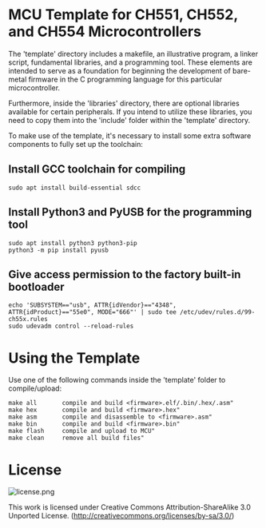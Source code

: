 # MCU Template for CH551, CH552, and CH554 Microcontrollers
The 'template' directory includes a makefile, an illustrative program, a linker script, fundamental libraries, and a programming tool. These elements are intended to serve as a foundation for beginning the development of bare-metal firmware in the C programming language for this particular microcontroller.

Furthermore, inside the 'libraries' directory, there are optional libraries available for certain peripherals. If you intend to utilize these libraries, you need to copy them into the 'include' folder within the 'template' directory.

To make use of the template, it's necessary to install some extra software components to fully set up the toolchain:

## Install GCC toolchain for compiling
```
sudo apt install build-essential sdcc
```

## Install Python3 and PyUSB for the programming tool
```
sudo apt install python3 python3-pip
python3 -m pip install pyusb
```

## Give access permission to the factory built-in bootloader
```
echo 'SUBSYSTEM=="usb", ATTR{idVendor}=="4348", ATTR{idProduct}=="55e0", MODE="666"' | sudo tee /etc/udev/rules.d/99-ch55x.rules
sudo udevadm control --reload-rules
```

# Using the Template
Use one of the following commands inside the 'template' folder to compile/upload:

```
make all       compile and build <firmware>.elf/.bin/.hex/.asm"
make hex       compile and build <firmware>.hex"
make asm       compile and disassemble to <firmware>.asm"
make bin       compile and build <firmware>.bin"
make flash     compile and upload to MCU"
make clean     remove all build files"
```

# License

![license.png](https://i.creativecommons.org/l/by-sa/3.0/88x31.png)

This work is licensed under Creative Commons Attribution-ShareAlike 3.0 Unported License. 
(http://creativecommons.org/licenses/by-sa/3.0/)
